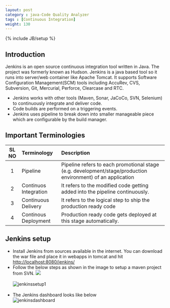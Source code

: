 ```yaml
---
layout: post
category : java-Code Quality Analyzer
tags : [Continuous Integration]
weight: 130
---
```

{% include JB/setup %}

## Introduction

Jenkins is an open source continuous integration tool written in Java. The project was formerly known as Hudson. Jenkins is a java based tool so it runs into server/web container like Apache Tomcat. It supports Software Configuration Management(SCM) tools including AccuRev, CVS, Subversion, Git, Mercurial, Perforce, Clearcase and RTC.  


* Jenkins works with other tools (Maven, Sonar, JaCoCo, SVN, Selenium) to continuously integrate and deliver code.
* Code builds are performed on a triggering events.
* Jenkins uses pipeline to break down into smaller manageable piece which are configurable by the build manager.


## Important Terminologies

SL NO | Terminology | Description
:---:|:---|:---
1 | Pipeline | Pipeline refers to each promotional stage (e.g. development/stage/production environment) of an application
2 | Continuos Integration | It refers to the modified code getting added into the pipeline continuously.
3 | Continuous Delivery | It refers to the logical step to ship the production ready code
4 | Continous Deployment | Production ready code gets deployed at this stage automatically.


## Jenkins setup


* Install Jenkins from sources available in the internet. You can download the war file and place it in webapps in tomcat and hit [http://localhost:8080/jenkins/](http://localhost:8080/jenkins/)
* Follow the below steps as shown in the image to setup a maven project from SVN.
<img src="https://cloud.githubusercontent.com/assets/11231867/14704213/381e7b5e-07d1-11e6-82d9-61332b26efc8.png"/> <br/><br/>
![jenkinssetup1](https://cloud.githubusercontent.com/assets/11231867/14704639/551fb3f6-07d3-11e6-8f4c-6532bdf52178.png)    <br/><br/>
* The Jenkins dashboard looks like below  
![jenkinsdashboard](https://cloud.githubusercontent.com/assets/11231867/14704885/81faa2d6-07d4-11e6-8693-b06ecbb25f1a.png)
